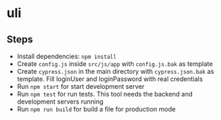 # uli

## Steps

 - Install dependencies: `npm install`
 - Create `config.js` inside `src/js/app` with `config.js.bak` as template
 - Create `cypress.json` in the main directory with `cypress.json.bak` as template. Fill loginUser and loginPassword with real credentials
 - Run `npm start` for start development server
 - Run `npm test` for run tests. This tool needs the backend and development servers running
 - Run `npm run build` for build a file for production mode
